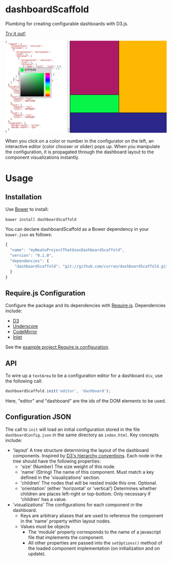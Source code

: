 dashboardScaffold
=================

Plumbing for creating configurable dashboards with D3.js.

[Try it out!](http://curran.github.io/dashboardScaffold/example/index.html)

![An example dashboard](dash.png "Example Dashboard")

When you click on a color or number in the configurator on the left, an interactive editor (color chooser or slider) pops up. When you manipulate the configuration, it is propagated through the dashboard layout to the component visualizations instantly.

# Usage

## Installation
Use [Bower](https://github.com/bower/bower) to install:

`bower install dashboardScaffold`

You can declare dashboardScaffold as a Bower dependency in your `bower.json` as follows:

```javascript
{
  "name": "myNeatoProjectThatUsesDashboardScaffold",
  "version": "0.1.0",
  "dependencies": {
    "dashboardScaffold": "git://github.com/curran/dashboardScaffold.git#~0.1.0"
  }
}
```

## Require.js Configuration

Configure the package and its dependencies  with [Require.js](http://requirejs.org/docs/api.html#packages). Dependencies include:

 * [D3](d3js.org)
 * [Underscore](http://underscorejs.org/)
 * [CodeMirror](http://codemirror.net/)
 * [Inlet](https://github.com/enjalot/Inlet)

See the [example project Require.js configuration](example/requireConfig.js).

## API

To wire up a `textArea` to be a configuration editor for a dashboard `div`, use the following call:

```javascript
dashboardScaffold.init('editor', 'dashboard');
```

Here, "editor" and "dashboard" are the ids of the DOM elements to be used.

## Configuration JSON

The call to `init` will load an initial configuration stored in the file `dashboardConfig.json` in the same directory as `index.html`. Key concepts include:

 * 'layout' A tree structure determining the layout of the dashboard components. Inspired by [D3's hierarchy conventions](https://github.com/mbostock/d3/wiki/Hierarchy-Layout#wiki-hierarchy). Each node in the tree should have the following properties:
   * 'size' (Number) The size weight of this node.
   * 'name' (String) The name of this component. Must match a key defined in the 'visualizations' section.
   * 'children' The nodes that will be nested inside this one. Optional.
   * 'orientation' (either 'horizontal' or 'vertical') Determines whether children are places left-right or top-bottom. Only necessary if 'children' has a value.
 * 'visualizations' The configurations for each component in the dashboard.
   * Keys are arbitrary aliases that are used to reference the component in the 'name' property within layout nodes.
   * Values must be objects
     * The 'module' property corresponds to the name of a javascript file that implements the component.
     * All other properties are passed into the `setOptions()` method of the loaded component implementation (on initialization and on update).

